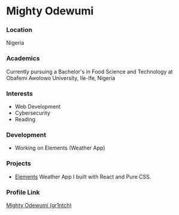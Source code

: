 # Mighty Odewumi

### Location

Nigeria

### Academics

Currently pursuing a Bachelor's in Food Science and Technology at Obafemi Awolowo University, Ile-Ife, Nigeria

### Interests
* Web Development
* Cybersecurity
* Reading

### Development

- Working on Elements (Weather App)

### Projects

- [Elements](https://github.com/mighty-odewumi/elements-app) Weather App I built with React and Pure CSS.

### Profile Link

[Mighty Odewumi (gr1ntch)](https://github.com/mighty-odewumi)
